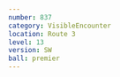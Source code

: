 ```yaml
---
number: 837
category: VisibleEncounter
location: Route 3
level: 13
version: SW
ball: premier
---
```

